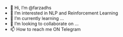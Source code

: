 - 👋 Hi, I’m @farzadhs
- 👀 I’m interested in NLP and Reinforcement Learning
- 🌱 I’m currently learning ...
- 💞️ I’m looking to collaborate on ...
- 📫 How to reach me ON Telegram 

<!---
farzadhs/farzadhs is a ✨ special ✨ repository because its `README.md` (this file) appears on your GitHub profile.
You can click the Preview link to take a look at your changes.
--->
